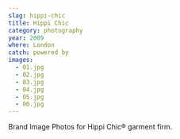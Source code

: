 ```yaml
---
slag: hippi-chic
title: Hippi Chic
category: photography
year: 2009
where: London
catch: powered by
images:
  - 01.jpg
  - 02.jpg
  - 03.jpg
  - 04.jpg
  - 05.jpg
  - 06.jpg
---
```


Brand Image Photos for Hippi Chic® garment firm.
